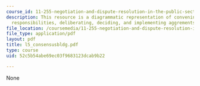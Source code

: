 ```yaml
---
course_id: 11-255-negotiation-and-dispute-resolution-in-the-public-sector-spring-2005
description: This resource is a diagrammatic representation of convening, clarifying
  responsibilities, deliberating, deciding, and implementing aggrements.
file_location: /coursemedia/11-255-negotiation-and-dispute-resolution-in-the-public-sector-spring-2005/52c5b54abe69ec03f9683123dcab9b22_l5_consensusbldg.pdf
file_type: application/pdf
layout: pdf
title: l5_consensusbldg.pdf
type: course
uid: 52c5b54abe69ec03f9683123dcab9b22

---
```

None
